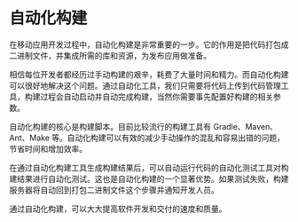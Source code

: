 # 自动化构建

在移动应用开发过程中，自动化构建是非常重要的一步。它的作用是把代码打包成二进制文件，并集成所需的库和资源，为发布应用做准备。

相信每位开发者都经历过手动构建的艰辛，耗费了大量时间和精力。而自动化构建可以很好地解决这个问题。通过自动化工具，我们只需要将代码上传到代码管理工具，构建过程会自动启动并自动完成构建，当然你需要事先配置好构建的相关参数。

自动化构建的核心是构建脚本。目前比较流行的构建工具有 Gradle、Maven、Ant、Make 等。自动化构建可以有效的减少手动操作的混乱和容易出错的问题，节省时间和增加效率。

在通过自动化构建工具生成构建结果后，可以自动运行代码的自动化测试工具对构建结果进行自动化测试。这也是自动化构建的一个显著优势。如果测试失败，构建服务器将自动回到打包二进制文件这个步骤并通知开发人员。

通过自动化构建，可以大大提高软件开发和交付的速度和质量。